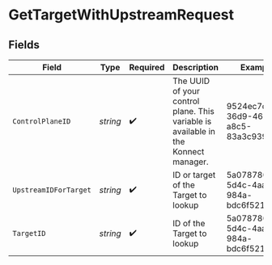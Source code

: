 # GetTargetWithUpstreamRequest


## Fields

| Field                                                                              | Type                                                                               | Required                                                                           | Description                                                                        | Example                                                                            |
| ---------------------------------------------------------------------------------- | ---------------------------------------------------------------------------------- | ---------------------------------------------------------------------------------- | ---------------------------------------------------------------------------------- | ---------------------------------------------------------------------------------- |
| `ControlPlaneID`                                                                   | *string*                                                                           | :heavy_check_mark:                                                                 | The UUID of your control plane. This variable is available in the Konnect manager. | 9524ec7d-36d9-465d-a8c5-83a3c9390458                                               |
| `UpstreamIDForTarget`                                                              | *string*                                                                           | :heavy_check_mark:                                                                 | ID or target of the Target to lookup                                               | 5a078780-5d4c-4aae-984a-bdc6f52113d8                                               |
| `TargetID`                                                                         | *string*                                                                           | :heavy_check_mark:                                                                 | ID of the Target to lookup                                                         | 5a078780-5d4c-4aae-984a-bdc6f52113d8                                               |